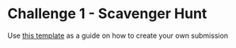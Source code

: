 # Challenge 1 - Scavenger Hunt

Use [this template](./example.json) as a guide on how to create your own submission
